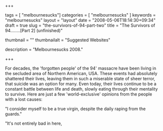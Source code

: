 
+++

tags = [ "melbournesucks"]
categories = [ "melbournesucks" ]
keywords = "melbournesucks"
layout = "layout"
date = "2008-05-06T18:14:30+09:34"
draft = true
slug = "the-survivors-of-94-part-two"
title = "The Survivors of 94........[Part 2] (unfinished)"

thumbnail = ""
thumbnailalt = "Suggested Websites"

description = "Melbournesucks 2008."

+++

For decades, the 'forgotten people' of the 94' massacre have been living in the secluded area of Northern American, USA. These events had absolutely shattered their lives, leaving them in such a miserable state of sheer terror, that suicide was an option for many. Even today, their lives continue to be a constant battle between life and death, slowly eating through their mentality to survive. Here are just a few 'world-exclusive' opinions from the people with a lost causes:

"I consider myself to be a true virgin, despite the daily raping from the guards."

"It's not entirely bad in here, 